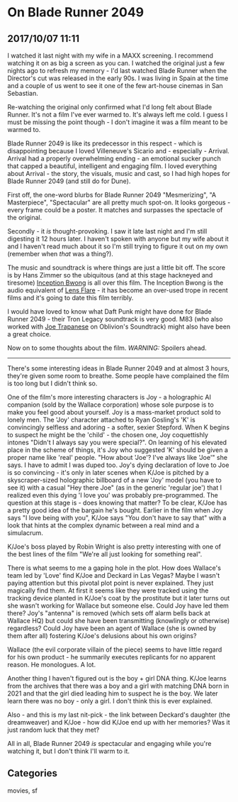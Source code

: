 # On Blade Runner 2049

## 2017/10/07 11:11

I watched it last night with my wife in a MAXX screening. I recommend watching it on as big a screen as you can. I watched the original just a few nights ago to refresh my memory - I'd last watched Blade Runner when the Director's cut was released in the early 90s. I was living in Spain at the time and a couple of us went to see it one of the few art-house cinemas in San Sebastian. 

Re-watching the original only confirmed what I'd long felt about Blade Runner. It's not a film I've ever warmed to. It's always left me cold. I guess I must be missing the point though - I don't imagine it was a film meant to be warmed to.

Blade Runner 2049 is like its predecessor in this respect - which is disappointing because I loved Villeneuve's Sicario and - especially - Arrival. Arrival had a properly overwhelming ending - an emotional sucker punch that capped a beautiful, intelligent and engaging film. I loved everything about Arrival - the story, the visuals, music and cast, so I had high hopes for Blade Runner 2049 (and still do for Dune).

First off, the one-word blurbs for Blade Runner 2049 "Mesmerizing", "A Masterpiece", "Spectacular" are all pretty much spot-on. It looks gorgeous - every frame could be a poster. It matches and surpasses the spectacle of the original. 

Secondly - it _is_ thought-provoking. I saw it late last night and I'm still digesting it 12 hours later. I haven't spoken with anyone but my wife about it and I haven't read much about it so I'm still trying to figure it out on my own (remember when _that_ was a thing?).

The music and soundtrack is where things are just a little bit off. The score is by Hans Zimmer so the ubiquitous (and at this stage hackneyed and tiresome) [Inception Bwong][ib] is all over this film. The Inception Bwong is the audio equivalent of [Lens Flare][lf] - it has become an over-used trope in recent films and it's going to date this film terribly.

I would have loved to know what Daft Punk might have done for Blade Runner 2049 - their Tron Legacy soundtrack is very good. M83 (who also worked with [Joe Trapanese][jt] on Oblivion's Soundtrack) might also have been a great choice.

Now on to some thoughts about the film. *WARNING:* Spoilers ahead.

---

There's some interesting ideas in Blade Runner 2049 and at almost 3 hours, they're given some room to breathe. Some people have complained the film is too long but I didn't think so.

One of the film's more interesting characters is Joy - a holographic AI companion (sold by the Wallace corporation) whose sole purpose is to make you feel good about yourself. Joy is a mass-market product sold to lonely men. The 'Joy' character attached to Ryan Gosling's 'K' is convincingly selfless and adoring - a softer, sexier Stepford. When K begins to suspect he might be the 'child' - the chosen one, Joy coquettishly intones "Didn't I always say you were special?". On learning of his elevated place in the scheme of things, it's Joy who suggested 'K' should be given a proper name like 'real' people. "How about 'Joe'? I've always like 'Joe'" she says. I have to admit I was duped too. Joy's dying declaration of love to Joe is so convincing - it's only in later scenes when K/Joe is pitched by a skyscraper-sized holographic billboard of a new 'Joy' model (you have to see it) with a casual "Hey there Joe" (as in the generic 'regular joe') that I realized even this dying 'I love you' was probably pre-programmed. The question at this stage is - does knowing that matter? To be clear, K/Joe has a pretty good idea of the bargain he's bought. Earlier in the film when Joy says "I love being with you", K/Joe says "You don't have to say that" with a look that hints at the complex dynamic between a real mind and a simulacrum.

K/Joe's boss played by Robin Wright is also pretty interesting with one of the best lines of the film "We're all just looking for something real".

There is what seems to me a gaping hole in the plot. How does Wallace's team led by 'Love' find K/Joe and Deckard in Las Vegas? Maybe I wasn't paying attention but this pivotal plot point is never explained. They just magically find them. At first it seems like they were tracked using the tracking device planted in K/Joe's coat by the prostitute but it later turns out she wasn't working for Wallace but someone else. Could Joy have led them there? Joy's "antenna" is removed (which sets off alarm bells back at Wallace HQ) but could she have been transmitting (knowlingly or otherwise) regardless?
Could Joy have been an agent of Wallace (she is owned by them after all) fostering K/Joe's delusions about his own origins?

Wallace (the evil corporate villain of the piece) seems to have little regard for his own product - he summarily executes replicants for no apparent reason. He monologues. A lot.

Another thing I haven't figured out is the boy + girl DNA thing. K/Joe learns from the archives that there was a boy and a girl with matching DNA born in 2021 and that the girl died leading him to suspect he is the boy. We later learn there was no boy - only a girl. I don't think this is ever explained.

Also - and this is my last nit-pick - the link between Deckard's daughter (the dreamweaver) and K/Joe - how did K/Joe end up with her memories? Was it just random luck that they met? 

All in all, Blade Runner 2049 _is_ spectacular and engaging while you're watching it, but I don't think I'll warm to it.
 

[lf]: https://www.theverge.com/2013/9/30/4788758/j-j-abrams-apologizes-for-his-overusing-lens-flares
[ib]: https://www.youtube.com/watch?v=-E0crtIos14
[jt]: https://en.wikipedia.org/wiki/Joseph_Trapanese

## Categories
movies, sf
